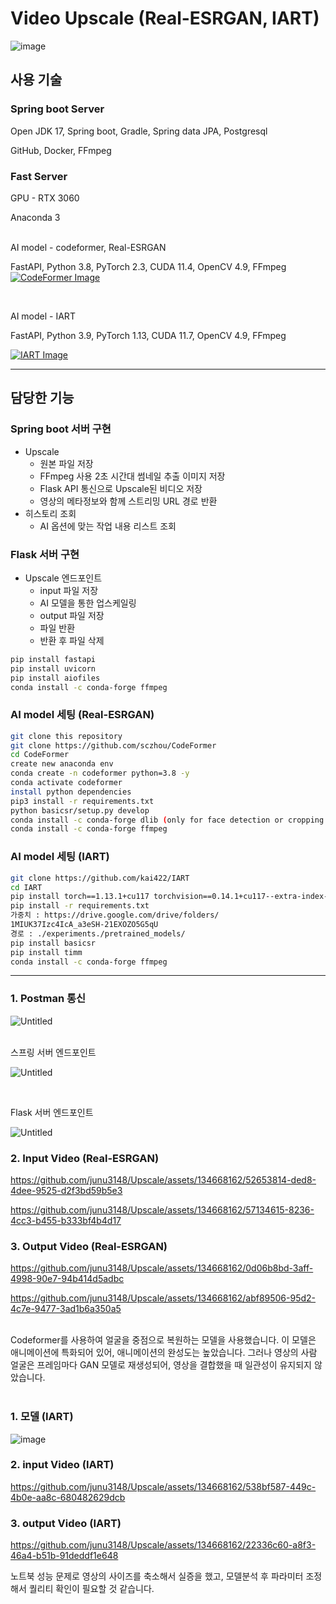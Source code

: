 # Video Upscale (Real-ESRGAN, IART) 

![image](https://www.notion.so/image/https%3A%2F%2Fprod-files-secure.s3.us-west-2.amazonaws.com%2Fa8616105-5508-4c8d-93f9-9e47a410cd89%2F6abb5902-362c-4a89-b339-e20eee707546%2F%25ED%2599%2594%25EB%25A9%25B4_%25EC%25BA%25A1%25EC%25B2%2598_2024-05-07_115341.jpg?table=block&id=2b35bce1-d4d8-4209-b8a8-a573fafdb3f5&spaceId=a8616105-5508-4c8d-93f9-9e47a410cd89&width=2000&userId=f73d4ca6-c265-4f94-8d39-cd6c6399751c&cache=v2)


## 사용 기술

### Spring boot Server

Open JDK 17, Spring boot, Gradle, Spring data JPA, Postgresql 

GitHub, Docker, FFmpeg
<br>

### Fast Server

GPU - RTX 3060

Anaconda 3

<br>
AI model - codeformer, Real-ESRGAN

FastAPI, Python 3.8, PyTorch 2.3, CUDA 11.4,  OpenCV 4.9, FFmpeg
<a href="https://github.com/sczhou/CodeFormer">
    <img src="https://github.com/junu3148/Upscale/assets/134668162/7d63c0b6-0c8b-44b4-bd4e-ca28e607acb0" alt="CodeFormer Image">
</a>


<br>

AI model -  IART

FastAPI, Python 3.9, PyTorch 1.13, CUDA 11.7,  OpenCV 4.9, FFmpeg

<a href="https://github.com/kai422/IART">
    <img src="https://github.com/junu3148/Upscale/assets/134668162/0c664e1e-8135-4750-b463-f50a90f8323f" alt="IART Image">
</a>


---

## 담당한 기능

### Spring boot 서버 구현

- Upscale
    - 원본 파일 저장
    - FFmpeg 사용 2초 시간대 썸네일 추출 이미지 저장
    - Flask API 통신으로 Upscale된 비디오 저장
    - 영상의 메타정보와 함께 스트리밍 URL 경로 반환
- 히스토리 조회
    - AI 옵션에 맞는 작업 내용 리스트 조회

### Flask 서버 구현

- Upscale 엔드포인트
    - input 파일 저장
    - AI 모델을 통한 업스케일링
    - output 파일 저장
    - 파일 반환
    - 반환 후 파일 삭제

```bash
pip install fastapi
pip install uvicorn
pip install aiofiles
conda install -c conda-forge ffmpeg
```
### AI model 세팅 (Real-ESRGAN)

```bash
git clone this repository
git clone https://github.com/sczhou/CodeFormer
cd CodeFormer
create new anaconda env
conda create -n codeformer python=3.8 -y
conda activate codeformer
install python dependencies
pip3 install -r requirements.txt
python basicsr/setup.py develop
conda install -c conda-forge dlib (only for face detection or cropping with dlib)
conda install -c conda-forge ffmpeg
```
### AI model 세팅 (IART)

```bash
git clone https://github.com/kai422/IART
cd IART
pip install torch==1.13.1+cu117 torchvision==0.14.1+cu117--extra-index-url https://download.pytorch.org/whl/cu117
pip install -r requirements.txt
가중치 : https://drive.google.com/drive/folders/
1MIUK37Izc4IcA_a3eSH-21EXOZO5G5qU
경로 : ./experiments./pretrained_models/
pip install basicsr
pip install timm
conda install -c conda-forge ffmpeg
```
---

### 1. Postman 통신

![Untitled](https://www.notion.so/image/https%3A%2F%2Fprod-files-secure.s3.us-west-2.amazonaws.com%2Fa8616105-5508-4c8d-93f9-9e47a410cd89%2Fc3168894-360c-40e2-a4ef-c2c8790e6801%2FUntitled.png?table=block&id=b87d6a24-5cdd-4462-9206-d6cfa9141ba5&spaceId=a8616105-5508-4c8d-93f9-9e47a410cd89&width=2000&userId=f73d4ca6-c265-4f94-8d39-cd6c6399751c&cache=v2)

<br>
스프링 서버 엔드포인트

![Untitled](https://www.notion.so/image/https%3A%2F%2Fprod-files-secure.s3.us-west-2.amazonaws.com%2Fa8616105-5508-4c8d-93f9-9e47a410cd89%2F3b0052f0-2bf8-4ac2-acd5-4324a724d71a%2FUntitled.png?table=block&id=f819cf8e-e73b-4095-82ec-3e47bc676679&spaceId=a8616105-5508-4c8d-93f9-9e47a410cd89&width=2000&userId=f73d4ca6-c265-4f94-8d39-cd6c6399751c&cache=v2)

<br>

Flask 서버 엔드포인트

![Untitled](https://www.notion.so/image/https%3A%2F%2Fprod-files-secure.s3.us-west-2.amazonaws.com%2Fa8616105-5508-4c8d-93f9-9e47a410cd89%2F43da8291-fcac-4e3d-a66d-a83bb59cdeb8%2FUntitled.png?table=block&id=a6278f64-42d6-4cd1-8946-87f796b165bb&spaceId=a8616105-5508-4c8d-93f9-9e47a410cd89&width=1550&userId=f73d4ca6-c265-4f94-8d39-cd6c6399751c&cache=v2)

### 2. Input Video (Real-ESRGAN)



https://github.com/junu3148/Upscale/assets/134668162/52653814-ded8-4dee-9525-d2f3bd59b5e3




https://github.com/junu3148/Upscale/assets/134668162/57134615-8236-4cc3-b455-b333bf4b4d17



### 3. Output Video (Real-ESRGAN)



https://github.com/junu3148/Upscale/assets/134668162/0d06b8bd-3aff-4998-90e7-94b414d5adbc




https://github.com/junu3148/Upscale/assets/134668162/abf89506-95d2-4c7e-9477-3ad1b6a350a5




<br>
Codeformer를 사용하여 얼굴을 중점으로 복원하는 모델을 사용했습니다. 이 모델은 애니메이션에 특화되어 있어, 애니메이션의 완성도는 높았습니다. 그러나 영상의 사람 얼굴은 프레임마다 GAN 모델로 재생성되어, 영상을 결합했을 때 일관성이 유지되지 않았습니다.
<br>
<br>

### 1. 모델 (IART)

![image](https://github.com/junu3148/Upscale/assets/134668162/1d1aff22-c059-4035-bff8-f2caffce2405)



### 2. input Video (IART)




https://github.com/junu3148/Upscale/assets/134668162/538bf587-449c-4b0e-aa8c-680482629dcb




### 3. output Video (IART)




https://github.com/junu3148/Upscale/assets/134668162/22336c60-a8f3-46a4-b51b-91deddf1e648

노트북 성능 문제로 영상의 사이즈를 축소해서 실증을 했고, 모델분석 후 파라미터 조정해서 퀄리티 확인이 필요할 것 같습니다.


